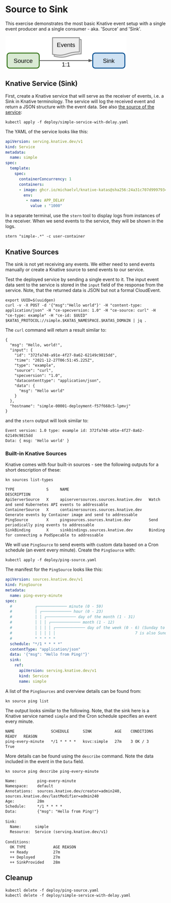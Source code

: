 [//]: # (Copyright, Michael Vittrup Larsen)
[//]: # (Origin: https://github.com/MichaelVL/knative-katas)
[//]: # (Tags: #knative-eventing #source #sink #pingsource)

# Source to Sink

This exercise demonstrates the most basic Knative event setup with a single event producer and a
single consumer - aka. 'Source' and 'Sink'.

![Source to Sink](images/source-to-sink.png)

## Knative Service (Sink)

First, create a Knative service that will serve as the receiver of events,
i.e. a Sink in Knative terminology. The service will log the received event and
return a JSON structure with the event data. See also [the source of the
service](src/simple/src/index.js):

```console
kubectl apply -f deploy/simple-service-with-delay.yaml
```

The YAML of the service looks like this:

```yaml
apiVersion: serving.knative.dev/v1
kind: Service
metadata:
  name: simple
spec:
  template:
    spec:
      containerConcurrency: 1
      containers:
      - image: ghcr.io/michaelvl/knative-katas@sha256:24a31c707d9997934cc27631a24b189ea8aa5bba59037d259f2de11d5ed32bb3
        env:
         - name: APP_DELAY
           value : "1000"

```

In a separate terminal, use the `stern` tool to display logs from instances of
the receiver. When we send events to the service, they will be shown in the
logs.

```console
stern "simple-.*" -c user-container
```

## Knative Sources

The sink is not yet receiving any events. We either need to send events manually
or create a Knative source to send events to our service.

Test the deployed service by sending a single event to it. The input event data
sent to the service is stored in the `input` field of the response from the
service. Note, that the returned data is JSON but not a formal CloudEvent.

```console
export UUID=$(uuidgen)
curl -v -X POST -d '{"msg":"Hello world"}' -H "content-type: application/json" -H "ce-specversion: 1.0" -H "ce-source: curl" -H "ce-type: example" -H "ce-id: $UUID" $KATAS_PROTOCOL://simple.$KATAS_NAMESPACE.$KATAS_DOMAIN | jq .
```

The `curl` command will return a result similar to:

```
{
  "msg": "Hello, world!",
  "input": {
    "id": "372fa748-a91e-4f27-8a62-62149c9815dd",
    "time": "2021-12-27T06:51:45.225Z",
    "type": "example",
    "source": "curl",
    "specversion": "1.0",
    "datacontenttype": "application/json",
    "data": {
      "msg": "Hello world"
    }
  },
  "hostname": "simple-00001-deployment-f57f668c5-lpmvj"
}
```

and the `stern` output will look similar to:

```
Event version: 1.0 type: example id: 372fa748-a91e-4f27-8a62-62149c9815dd
Data: { msg: 'Hello world' }
```

### Built-in Knative Sources

Knative comes with four built-in sources - see the following outputs for a short description of these:

```console
kn sources list-types
```

```
TYPE              S     NAME                                   DESCRIPTION
ApiServerSource   X     apiserversources.sources.knative.dev   Watch and send Kubernetes API events to addressable
ContainerSource   X     containersources.sources.knative.dev   Generate events by Container image and send to addressable
PingSource        X     pingsources.sources.knative.dev        Send periodically ping events to addressable
SinkBinding       X     sinkbindings.sources.knative.dev       Binding for connecting a PodSpecable to addressable
```

We will use `PingSource` to send events with custom data based on a Cron
schedule (an event every minute). Create the `PingSource` with:

```console
kubectl apply -f deploy/ping-source.yaml
```

The manifest for the `PingSource` looks like this:

```yaml
apiVersion: sources.knative.dev/v1
kind: PingSource
metadata:
  name: ping-every-minute
spec:
  #          ┌───────────── minute (0 - 59)
  #          │ ┌───────────── hour (0 - 23)
  #          │ │ ┌───────────── day of the month (1 - 31)
  #          │ │ │ ┌───────────── month (1 - 12)
  #          │ │ │ │ ┌───────────── day of the week (0 - 6) (Sunday to Saturday;
  #          │ │ │ │ │                                   7 is also Sunday on some systems)
  #          * * * * *
  schedule: "*/1 * * * *"
  contentType: "application/json"
  data: '{"msg": "Hello from Ping!"}'
  sink:
    ref:
      apiVersion: serving.knative.dev/v1
      kind: Service
      name: simple

```

A list of the `PingSources` and overview details can be found from:

```console
kn source ping list
```

The output looks similar to the following. Note, that the sink here is a Knative
service named `simple` and the Cron schedule specifies an event every minute.

```
NAME                SCHEDULE      SINK          AGE    CONDITIONS   READY   REASON
ping-every-minute   */1 * * * *   ksvc:simple   27m    3 OK / 3     True
```

More details can be found using the `describe` command. Note the data included
in the event in the `Data` field.

```console
kn source ping describe ping-every-minute
```

```
Name:         ping-every-minute
Namespace:    default
Annotations:  sources.knative.dev/creator=admin240, sources.knative.dev/lastModifier=admin240
Age:          28m
Schedule:     */1 * * * *
Data:         {"msg": "Hello from Ping!"}

Sink:        
  Name:      simple
  Resource:  Service (serving.knative.dev/v1)

Conditions:  
  OK TYPE            AGE REASON
  ++ Ready           27m 
  ++ Deployed        27m 
  ++ SinkProvided    28m 
```

## Cleanup

```console
kubectl delete -f deploy/ping-source.yaml
kubectl delete -f deploy/simple-service-with-delay.yaml
```
